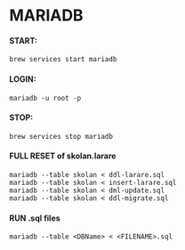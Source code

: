 


# MARIADB
#### START:
```
brew services start mariadb
```

#### LOGIN:
```
mariadb -u root -p
```

#### STOP:
```
brew services stop mariadb
```
#### FULL RESET of skolan.larare
```
mariadb --table skolan < ddl-larare.sql
mariadb --table skolan < insert-larare.sql
mariadb --table skolan < dml-update.sql
mariadb --table skolan < ddl-migrate.sql
```
#### RUN .sql files
```
mariadb --table <DBName> < <FILENAME>.sql
```

